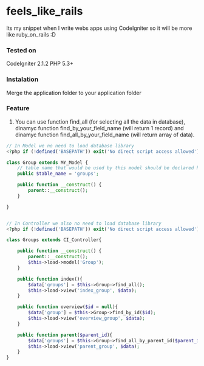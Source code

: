 feels_like_rails
================

Its my snippet when I write webs apps using CodeIgniter so it will be more like ruby_on_rails :D

### Tested on
CodeIgniter 2.1.2
PHP 5.3+

### Instalation

Merge the application folder to your application folder

### Feature

1. You can use function find_all (for selecting all the data in database),
dinamyc function find_by_your_field_name (will return 1 record) and 
dinamyc function find_all_by_your_field_name (will return array of data).

```php
// In Model we no need to load database library
<?php if (!defined('BASEPATH')) exit('No direct script access allowed');

class Group extends MY_Model {
    // table name that would be used by this model should be declared here
    public $table_name = 'groups';

    public function __construct() {
        parent::__construct();
    }

}


// In Controller we also no need to load database library
<?php if (!defined('BASEPATH')) exit('No direct script access allowed');

class Groups extends CI_Controller{

    public function __construct() {
        parent::__construct();
        $this->load->model('Group');
    }

    public function index(){
        $data['groups'] = $this->Group->find_all();
        $this->load->view('index_group', $data);
    }

    public function overview($id = null){
        $data['group'] = $this->Group->find_by_id($id);
        $this->load->view('overview_group', $data);
    }

    public function parent($parent_id){
        $data['groups'] = $this->Group->find_all_by_parent_id($parent_id);
        $this->load->view('parent_group', $data);
    }
}
```


